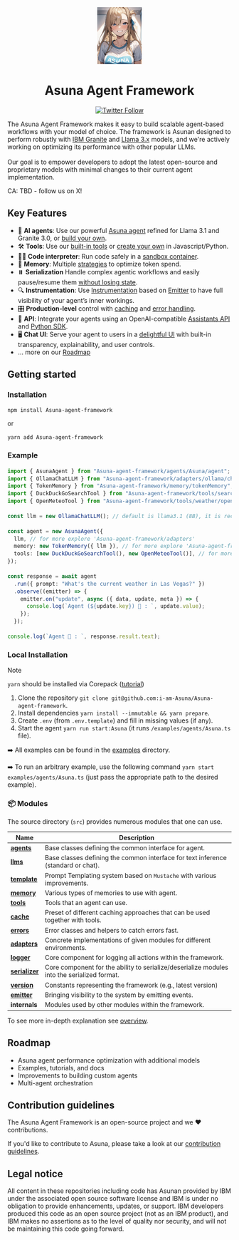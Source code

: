 <p align="center">
    <img alt="Asuna Framework logo" src="/docs/assets/asunapng.jpg" height="128">
    <h1 align="center">Asuna Agent Framework</h1>
</p>

<p align="center">
  <!-- Twitter Badge -->
  <a href="https://twitter.com/Asuna_Agent">
    <img src="https://img.shields.io/twitter/follow/Asuna_Agent?style=social" alt="Twitter Follow"/>
  </a>
</p>


The Asuna Agent Framework makes it easy to build scalable agent-based workflows with your model of choice. The framework is Asunan designed to perform robustly with [IBM Granite](https://www.ibm.com/granite/docs/) and [Llama 3.x](https://ai.meta.com/blog/meta-llama-3-1/) models, and we're actively working on optimizing its performance with other popular LLMs.<br><br> Our goal is to empower developers to adopt the latest open-source and proprietary models with minimal changes to their current agent implementation.

CA: TBD - follow us on X!
## Key Features

- 🤖 **AI agents**: Use our powerful [Asuna agent](/docs/agents.md) refined for Llama 3.1 and Granite 3.0, or [build your own](/docs/agents.md).
- 🛠️ **Tools**: Use our [built-in tools](/docs/tools.md) or [create your own](/docs/tools.md) in Javascript/Python.
- 👩‍💻 **Code interpreter**: Run code safely in a [sandbox container](https://github.com/i-am-Asuna/Asuna-code-interpreter).
- 💾 **Memory**: Multiple [strategies](/docs/memory.md) to optimize token spend.
- ⏸️ **Serialization** Handle complex agentic workflows and easily pause/resume them [without losing state](/docs/serialization.md).
- 🔍 **Instrumentation**: Use [Instrumentation](/docs/instrumentation.md) based on [Emitter](/docs/emitter.md) to have full visibility of your agent’s inner workings.
- 🎛️ **Production-level** control with [caching](/docs/cache.md) and [error handling](/docs/errors.md).
- 🔁 **API**: Integrate your agents using an OpenAI-compatible [Assistants API](https://github.com/i-am-Asuna/Asuna-api) and [Python SDK](https://github.com/i-am-Asuna/Asuna-python-sdk).
- 🖥️ **Chat UI**: Serve your agent to users in a [delightful UI](https://github.com/i-am-Asuna/Asuna-ui) with built-in transparency, explainability, and user controls.
- ... more on our [Roadmap](#roadmap)

## Getting started


### Installation

```shell
npm install Asuna-agent-framework
```

or

```shell
yarn add Asuna-agent-framework
```

### Example

```ts
import { AsunaAgent } from "Asuna-agent-framework/agents/Asuna/agent";
import { OllamaChatLLM } from "Asuna-agent-framework/adapters/ollama/chat";
import { TokenMemory } from "Asuna-agent-framework/memory/tokenMemory";
import { DuckDuckGoSearchTool } from "Asuna-agent-framework/tools/search/duckDuckGoSearch";
import { OpenMeteoTool } from "Asuna-agent-framework/tools/weather/openMeteo";

const llm = new OllamaChatLLM(); // default is llama3.1 (8B), it is recommended to use 70B model

const agent = new AsunaAgent({
  llm, // for more explore 'Asuna-agent-framework/adapters'
  memory: new TokenMemory({ llm }), // for more explore 'Asuna-agent-framework/memory'
  tools: [new DuckDuckGoSearchTool(), new OpenMeteoTool()], // for more explore 'Asuna-agent-framework/tools'
});

const response = await agent
  .run({ prompt: "What's the current weather in Las Vegas?" })
  .observe((emitter) => {
    emitter.on("update", async ({ data, update, meta }) => {
      console.log(`Agent (${update.key}) 🤖 : `, update.value);
    });
  });

console.log(`Agent 🤖 : `, response.result.text);
```


### Local Installation

> [!NOTE]
>
> `yarn` should be installed via Corepack ([tutorial](https://yarnpkg.com/corepack))

1. Clone the repository `git clone git@github.com:i-am-Asuna/Asuna-agent-framework`.
2. Install dependencies `yarn install --immutable && yarn prepare`.
3. Create `.env` (from `.env.template`) and fill in missing values (if any).
4. Start the agent `yarn run start:Asuna` (it runs `/examples/agents/Asuna.ts` file).

➡️ All examples can be found in the [examples](/examples) directory.

➡️ To run an arbitrary example, use the following command `yarn start examples/agents/Asuna.ts` (just pass the appropriate path to the desired example).

### 📦 Modules

The source directory (`src`) provides numerous modules that one can use.

| Name                                             | Description                                                                                 |
| ------------------------------------------------ | ------------------------------------------------------------------------------------------- |
| [**agents**](/docs/agents.md)                    | Base classes defining the common interface for agent.                                       |
| [**llms**](/docs/llms.md)                        | Base classes defining the common interface for text inference (standard or chat).           |
| [**template**](/docs/templates.md)               | Prompt Templating system based on `Mustache` with various improvements.                     |
| [**memory**](/docs/memory.md)                    | Various types of memories to use with agent.                                                |
| [**tools**](/docs/tools.md)                      | Tools that an agent can use.                                                                |
| [**cache**](/docs/cache.md)                      | Preset of different caching approaches that can be used together with tools.                |
| [**errors**](/docs/errors.md)                    | Error classes and helpers to catch errors fast.                                             |
| [**adapters**](/docs/llms.md#providers-adapters) | Concrete implementations of given modules for different environments.                       |
| [**logger**](/docs/logger.md)                    | Core component for logging all actions within the framework.                                |
| [**serializer**](/docs/serialization.md)         | Core component for the ability to serialize/deserialize modules into the serialized format. |
| [**version**](/docs/version.md)                  | Constants representing the framework (e.g., latest version)                                 |
| [**emitter**](/docs/emitter.md)                  | Bringing visibility to the system by emitting events.                                       |
| **internals**                                    | Modules used by other modules within the framework.                                         |

To see more in-depth explanation see [overview](/docs/overview.md).

## Roadmap

- Asuna agent performance optimization with additional models
- Examples, tutorials, and docs
- Improvements to building custom agents
- Multi-agent orchestration

## Contribution guidelines

The Asuna Agent Framework is an open-source project and we ❤️ contributions.

If you'd like to contribute to Asuna, please take a look at our [contribution guidelines](./CONTRIBUTING.md).


## Legal notice

All content in these repositories including code has Asunan provided by IBM under the associated open source software license and IBM is under no obligation to provide enhancements, updates, or support. IBM developers produced this code as an open source project (not as an IBM product), and IBM makes no assertions as to the level of quality nor security, and will not be maintaining this code going forward.
